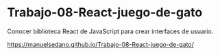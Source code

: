 # Trabajo-08-React-juego-de-gato
Conocer biblioteca React de JavaScript para crear interfaces de usuario.

https://manuelsedano.github.io/Trabajo-08-React-juego-de-gato/
